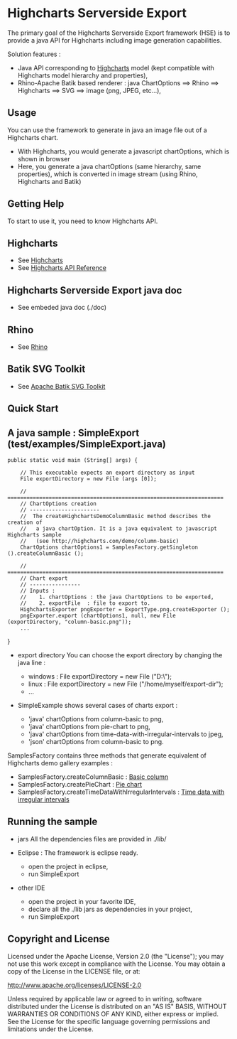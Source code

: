 Highcharts Serverside Export
============================

The primary goal of the Highcharts Serverside Export framework (HSE) is to provide a java API for Highcharts including image generation capabilities.

Solution features :

* Java API corresponding to [Highcharts](http://www.highcharts.com) model (kept compatible with Highcharts model hierarchy and properties),
* Rhino-Apache Batik based renderer : java ChartOptions ==> Rhino ==> Highcharts ==> SVG ==> image (png, JPEG, etc...),

Usage
-----
You can use the framework to generate in java an image file out of a Highcharts chart.

* With Highcharts, you would generate a javascript chartOptions, which is shown in browser
* Here, you generate a java chartOptions (same hierarchy, same properties), which is converted in image stream (using Rhino, Highcharts and Batik) 


Getting Help
------------
To start to use it, you need to know Highcharts API.

## Highcharts
* See [Highcharts](http://www.highcharts.com/)
* See [Highcharts API Reference](http://www.highcharts.com/ref/)

## Highcharts Serverside Export java doc
* See embeded java doc (./doc)

## Rhino
* See [Rhino](http://www.mozilla.org/rhino/)

## Batik SVG Toolkit
* See [Apache Batik SVG Toolkit](http://xmlgraphics.apache.org/batik/)

Quick Start
-----------
## A java sample : SimpleExport (test/examples/SimpleExport.java)

	public static void main (String[] args) {
		
		// This executable expects an export directory as input
		File exportDirectory = new File (args [0]);
		
		// ====================================================================
		// ChartOptions creation
		// ----------------------
		//  The createHighchartsDemoColumnBasic method describes the creation of 
		//   a java chartOption. It is a java equivalent to javascript Highcharts sample
		//   (see http://highcharts.com/demo/column-basic)
		ChartOptions chartOptions1 = SamplesFactory.getSingleton ().createColumnBasic ();

		// ====================================================================
		// Chart export
		// ----------------
		// Inputs :
		//    1. chartOptions : the java ChartOptions to be exported,
		//    2. exportFile  : file to export to.
		HighchartsExporter pngExporter = ExportType.png.createExporter ();
		pngExporter.export (chartOptions1, null, new File (exportDirectory, "column-basic.png"));
		...
  }

* export directory
You can choose the export directory by changing the java line :
  * windows :  File exportDirectory = new File ("D:\\");
  * linux : File exportDirectory = new File ("/home/myself/export-dir");
  * ...
  
* SimpleExample shows several cases of charts export :
  * 'java' chartOptions from column-basic to png,
  * 'java' chartOptions from pie-chart to png,
  * 'java' chartOptions from time-data-with-irregular-intervals to jpeg,
  * 'json' chartOptions from column-basic to png.
  
SamplesFactory contains three methods that generate equivalent of Highcharts demo gallery examples :
* SamplesFactory.createColumnBasic : [Basic column](http://highcharts.com/demo/column-basic)
* SamplesFactory.createPieChart : [Pie chart](http://highcharts.com/demo/pie-basic)
* SamplesFactory.createTimeDataWithIrregularIntervals : [Time data with irregular intervals](http://highcharts.com/demo/spline-irregular-time)

## Running the sample
  
* jars
All the dependencies files are provided in ./lib/

* Eclipse :
  The framework is eclipse ready.
   * open the project in eclipse,
   * run SimpleExport
   
* other IDE
   * open the project in your favorite IDE,
   * declare all the ./lib jars as dependencies in your project,
   * run SimpleExport
   
   
Copyright and License
---------------------

Licensed under the Apache License, Version 2.0 (the "License"); you may not use this work except in compliance with the License. You may obtain a copy of the License in the LICENSE file, or at:

http://www.apache.org/licenses/LICENSE-2.0

Unless required by applicable law or agreed to in writing, software distributed under the License is distributed on an "AS IS" BASIS, WITHOUT WARRANTIES OR CONDITIONS OF ANY KIND, either express or implied. See the License for the specific language governing permissions and limitations under the License.
